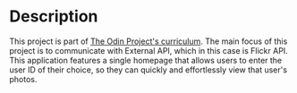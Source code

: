 # Description
This project is part of [The Odin Project's curriculum](https://www.theodinproject.com/lessons/ruby-on-rails-flickr-api). The main focus of this project is to communicate with External API, which in this case is Flickr API. This application features a single homepage that allows users to enter the user ID of their choice, so they can quickly and effortlessly view that user's  photos.
